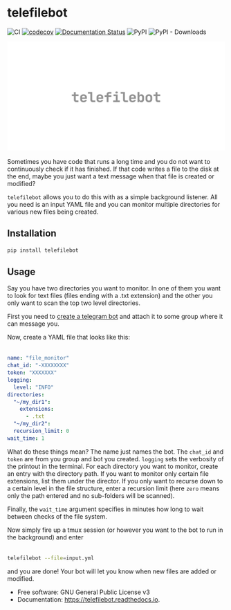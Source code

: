 # telefilebot
![CI](https://github.com/grburgess/telefilebot/workflows/CI/badge.svg?branch=master)
[![codecov](https://codecov.io/gh/grburgess/telefilebot/branch/master/graph/badge.svg)](https://codecov.io/gh/grburgess/telefilebot)
[![Documentation Status](https://readthedocs.org/projects/telefilebot/badge/?version=latest)](https://telefilebot.readthedocs.io/en/latest/?badge=latest)
![PyPI](https://img.shields.io/pypi/v/telefilebot)
![PyPI - Downloads](https://img.shields.io/pypi/dm/telefilebot)

![alt text](https://raw.githubusercontent.com/grburgess/telefilebot/master/docs/media/logo.png)

Sometimes you have code that runs a long time and you do not want to
continuously check if it has finished. If that code writes a file to the disk at
the end, maybe you just want a text message when that file is created or
modified?

`telefilebot` allows you to do this with as a simple background listener. All
you need is an input YAML file and you can monitor multiple directories for
various new files being created.

## Installation

```bash
pip install telefilebot
```

## Usage

Say you have two directories you want to monitor. In one of them you want to
look for text files (files ending with a .txt extension) and the other you only
want to scan the top two level directories.

First you need to [create a telegram
bot](https://firstwarning.net/vanilla/discussion/4/create-telegram-bot-and-get-bots-token-and-the-groups-chat-id)
and attach it to some group where it can message you.

Now, create a YAML file that looks like this:

```yaml

name: "file_monitor"
chat_id: "-XXXXXXXX"
token: "XXXXXXX"
logging:
  level: "INFO"
directories:
  "~/my_dir1":
    extensions:
      - .txt
  "~/my_dir2":
  recursion_limit: 0
wait_time: 1
```


What do these things mean? The name just names the bot. The `chat_id` and
`token` are from you group and bot you created. `logging` sets the verbosity of
the printout in the terminal. For each directory you want to monitor, create an
entry with the directory path. If you want to monitor only certain file
extensions, list them under the director. If you only want to recurse down to a
certain level in the file structure, enter a recursion limit (here `zero` means
only the path entered and no sub-folders will be scanned).

Finally, the `wait_time` argument specifies in minutes how long to wait between
checks of the file system.

Now simply fire up a tmux session (or however you want to the bot to run in the
background) and enter


```bash

telefilebot --file=input.yml

```

and you are done! Your bot will let you know when new files are added or modified.


* Free software: GNU General Public License v3
* Documentation: https://telefilebot.readthedocs.io.

